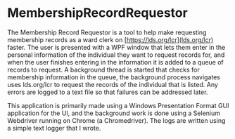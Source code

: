 # MembershipRecordRequestor

The Membership Record Requestor is a tool to help make requesting membership records as a ward clerk on [https://lds.org/lcr](lds.org/lcr) faster.  The user is presented with a WPF window that lets them enter in the personal information of the individual they want to request records for, and when the user finishes entering in the information it is added to a queue of records to request.  A background thread is started that checks for membership information in the queue, the background process navigates uses lds.org/lcr to request the records of the individual that is listed.  Any errors are logged to a text file so that failures can be addressed later.

This application is primarily made using a Windows Presentation Format GUI application for the UI, and the background work is done using a Selenium Webdriver running on Chrome (a Chromedriver).  The logs are written using a simple text logger that I wrote.
